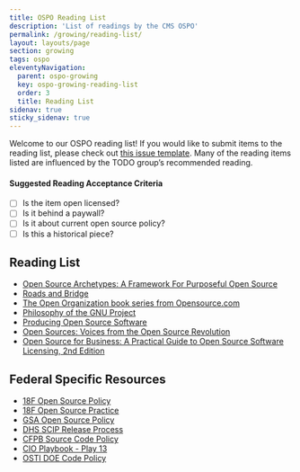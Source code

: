 ```yaml
---
title: OSPO Reading List
description: 'List of readings by the CMS OSPO'
permalink: /growing/reading-list/
layout: layouts/page
section: growing
tags: ospo
eleventyNavigation:
  parent: ospo-growing
  key: ospo-growing-reading-list
  order: 3
  title: Reading List
sidenav: true
sticky_sidenav: true
---
```


Welcome to our OSPO reading list! If you would like to submit items to the reading list, please check out [this issue template](https://github.com/DSACMS/ospo-guide/issues/new?assignees=&labels=&projects=&template=feature_request.md&title=). Many of the reading items listed are influenced by the TODO group’s recommended reading.

#### Suggested Reading Acceptance Criteria

- [ ] Is the item open licensed?
- [ ] Is it behind a paywall?
- [ ] Is it about current open source policy?
- [ ] Is this a historical piece?

## Reading List

- [Open Source Archetypes: A Framework For Purposeful Open Source](https://blog.mozilla.org/wp-content/uploads/2018/05/MZOTS_OS_Archetypes_report_ext_scr.pdf)
- [Roads and Bridge](https://www.fordfoundation.org/work/learning/research-reports/roads-and-bridges-the-unseen-labor-behind-our-digital-infrastructure/)
- [The Open Organization book series from Opensource.com](https://opensource.com/open-organization/resources/book-series)
- [Philosophy of the GNU Project](https://www.gnu.org/philosophy/philosophy.html)
- [Producing Open Source Software](http://producingoss.com/en/)
- [Open Sources: Voices from the Open Source Revolution](http://www.oreilly.com/openbook/opensources/book/index.html)
- [Open Source for Business: A Practical Guide to Open Source Software Licensing, 2nd Edition](http://www.pdffull.co/files/book.php?id=1544737645)

## Federal Specific Resources

- [18F Open Source Policy](https://github.com/18F/open-source-policy/blob/master/policy.md)
- [18F Open Source Practice](https://github.com/18F/open-source-policy/blob/master/practice.md)
- [GSA Open Source Policy](https://open.gsa.gov/oss-policy/)
- [DHS SCIP Release Process](https://www.dhs.gov/scip#ReleaseProcess)
- [CFPB Source Code Policy](https://github.com/cfpb/source-code-policy/blob/gh-pages/cfpb-source-code-policy.md)
- [CIO Playbook - Play 13](https://playbook.cio.gov/#play13)
- [OSTI DOE Code Policy](https://www.osti.gov/doecode/policy)
